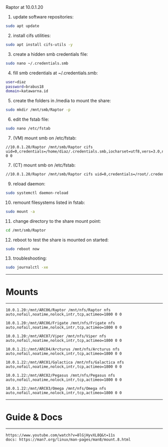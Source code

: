 Raptor at 10.0.1.20

1. update software repositories:
```bash
sudo apt update
```

2. install cifs utilities:
```bash
sudo apt install cifs-utils -y
```

3. create a hidden smb credentials file:
```bash
sudo nano ~/.credentials.smb
```

4. fill smb credentials at ~/.credentials.smb:
```bash
user=diaz
password=brabus18
domain=katawarna.id
```

5. create the folders in /media to mount the share:
```bash
sudo mkdir /mnt/smb/Raptor -p
```

6. edit the fstab file:
```bash
sudo nano /etc/fstab
```

7. (VM) mount smb on /etc/fstab:
```
//10.0.1.20/Raptor /mnt/smb/Raptor cifs uid=0,credentials=/home/diaz/.credentials.smb,iocharset=utf8,vers=3.0,noperm,nobrl 0 0
```

7. (CT) mount smb on /etc/fstab:
```bash
//10.0.1.20/Raptor /mnt/smb/Raptor cifs uid=0,credentials=/root/.credentials.smb,iocharset=utf8,vers=3.0,noperm,nobrl 0 0
```

9. reload daemon:
```bash
sudo systemctl daemon-reload
```

10.  remount filesystems listed in fstab:
```bash
sudo mount -a
```

11.  change directory to the share mount point:
```bash
cd /mnt/smb/Raptor
```

12.  reboot to test the share is mounted on started:
```bash
sudo reboot now
```

13. troubleshooting:
```bash
sudo journalctl -xe
```



------
# Mounts
---
``` 
10.0.1.20:/mnt/ARC06/Raptor /mnt/nfs/Raptor nfs auto,nofail,noatime,nolock,intr,tcp,actimeo=1800 0 0
```

```
10.0.1.20:/mnt/ARC06/Frigate /mnt/nfs/Frigate nfs auto,nofail,noatime,nolock,intr,tcp,actimeo=1800 0 0
```

```
10.0.1.20:/mnt/ARC07/Viper /mnt/nfs/Viper nfs auto,nofail,noatime,nolock,intr,tcp,actimeo=1800 0 0
```

```    
10.0.1.21:/mnt/ARC04/Arcturus /mnt/nfs/Arcturus nfs auto,nofail,noatime,nolock,intr,tcp,actimeo=1800 0 0
```

```
10.0.1.22:/mnt/ARC01/Galactica /mnt/nfs/Galactica nfs auto,nofail,noatime,nolock,intr,tcp,actimeo=1800 0 0
```

```
10.0.1.22:/mnt/ARC02/Pegasus /mnt/nfs/Pegasus nfs auto,nofail,noatime,nolock,intr,tcp,actimeo=1800 0 0
```

```
10.0.1.22:/mnt/ARC03/Omega /mnt/nfs/Omega nfs auto,nofail,noatime,nolock,intr,tcp,actimeo=1800 0 0
```



---
# Guide & Docs
---
```
https://www.youtube.com/watch?v=8lGjHyvXL8Q&t=11s
docs: https://man7.org/linux/man-pages/man8/mount.8.html
```